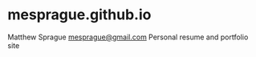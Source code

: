 mesprague.github.io
===================
Matthew Sprague <mesprague@gmail.com>
Personal resume and portfolio site
